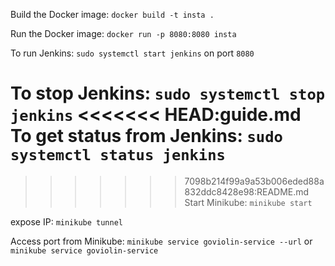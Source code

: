 Build the Docker image: `docker build -t insta .`

Run the Docker image: `docker run -p 8080:8080 insta`

To run Jenkins: `sudo systemctl start jenkins` on port `8080`

To stop Jenkins: `sudo systemctl stop jenkins` 
<<<<<<< HEAD:guide.md
To get status from Jenkins: `sudo systemctl status jenkins` 
=======

>>>>>>> 7098b214f99a9a53b006eded88a832ddc8428e98:README.md
Start Minikube: `minikube start`

expose IP: `minikube tunnel`

Access port from Minikube: `minikube service goviolin-service --url` or `minikube service goviolin-service`
